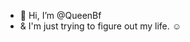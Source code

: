 - 👋 Hi, I’m @QueenBf
- & I'm just trying to figure out my life. ☺️

<!---
QueenBf/QueenBf is a ✨ special ✨ repository because its `README.md` (this file) appears on your GitHub profile.
You can click the Preview link to take a look at your changes.
--->

